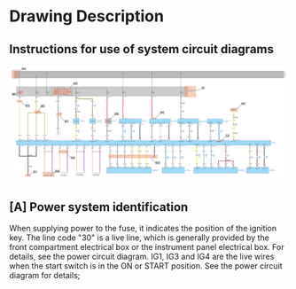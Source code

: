 # Drawing Description
## Instructions for use of system circuit diagrams

![Screenshot of a comment on a GitHub issue showing an image, added in the Markdown, of an Octocat smiling and raising a tentacle.](images/G079889.svg)

## [A] Power system identification
When supplying power to the fuse, it indicates the position of the ignition key. The line code "30" is a live line, which is generally provided by the front compartment electrical box or the instrument panel electrical box. For details, see the power circuit diagram. IG1, IG3 and IG4 are the live wires when the start switch is in the ON or START position. See the power circuit diagram for details;
